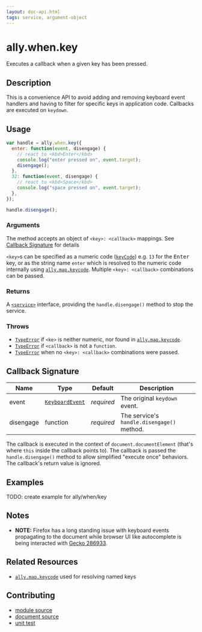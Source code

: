 ```yaml
---
layout: doc-api.html
tags: service, argument-object
---
```


# ally.when.key

Executes a callback when a given key has been pressed.


## Description

This is a convenience API to avoid adding and removing keyboard event handlers and having to filter for specific keys in application code. Callbacks are executed on `keydown`.


## Usage

```js
var handle = ally.when.key({
  enter: function(event, disengage) {
    // react to <kbd>Enter</kbd>
    console.log("enter pressed on", event.target);
    disengage();
  },
  32: function(event, disengage) {
    // react to <kbd>Space</kbd>
    console.log("space pressed on", event.target);
  },
});

handle.disengage();
```

### Arguments

The method accepts an object of `<key>: <callback>` mappings. See [Callback Signature](#Callback-Signature) for details

`<key>`s can be specified as a numeric code ([`keyCode`](https://developer.mozilla.org/en-US/docs/Web/API/KeyboardEvent/keyCode)) e.g. `13` for the <kbd>Enter</kbd> key, or as the string name `enter` which is resolved to the numeric code internally using [`ally.map.keycode`](../map/keycode.md). Multiple `<key>: <callback>` combinations can be passed.

### Returns

A [`<service>`](../concepts.md#Service) interface, providing the `handle.disengage()` method to stop the service.

### Throws

* [`TypeError`](https://developer.mozilla.org/en-US/docs/Web/JavaScript/Reference/Global_Objects/TypeError) if `<ke>` is neither numeric, nor found in [`ally.map.keycode`](../map/keycode.md).
* [`TypeError`](https://developer.mozilla.org/en-US/docs/Web/JavaScript/Reference/Global_Objects/TypeError) if `<callback>` is not a `function`.
* [`TypeError`](https://developer.mozilla.org/en-US/docs/Web/JavaScript/Reference/Global_Objects/TypeError) when no `<key>: <callback>` combinations were passed.

## Callback Signature

| Name | Type | Default | Description |
| ---- | ---- | ------- | ----------- |
| event | [`KeyboardEvent`](https://developer.mozilla.org/en-US/docs/Web/API/KeyboardEvent) | *required* | The original `keydown` event. |
| disengage | function | *required* | The service's `handle.disengage()` method. |

The callback is executed in the context of `document.documentElement` (that's where `this` inside the callback points to). The callback is passed the `handle.disengage()` method to allow simplified "execute once" behaviors. The callback's return value is ignored.


## Examples

TODO: create example for ally/when/key


## Notes

* **NOTE:** Firefox has a long standing issue with keyboard events propagating to the document while browser UI like autocomplete is being interacted with [Gecko 286933](https://bugzilla.mozilla.org/show_bug.cgi?id=286933).


## Related Resources

* [`ally.map.keycode`](../map/keycode.md) used for resolving named keys


## Contributing

* [module source](https://github.com/medialize/ally.js/blob/master/src/when/key.js)
* [document source](https://github.com/medialize/ally.js/blob/master/docs/api/when/key.md)
* [unit test](https://github.com/medialize/ally.js/blob/master/test/unit/when.key.test.js)

